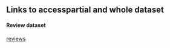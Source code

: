 ## Links to accesspartial and whole dataset

#### Review dataset 
[reviews](https://huggingface.co/datasets/Nirmata/movie_series_review_dataset/tree/main)
